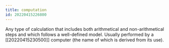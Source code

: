 ```yaml
---
title: computation
id: 20220415226800
---
```


Any type of calculation that includes both arithmetical and non-arithmetical steps and which follows a well-defined model. Usually performed by a [[20220415230500]] computer (the name of which is derived from its use).
